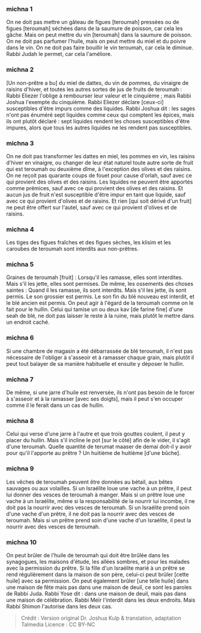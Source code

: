 
### michna 1
On ne doit pas mettre un gâteau de figues [teroumah] pressées ou de figues [teroumah] séchées dans de la saumure de poisson, car cela les gâche. Mais on peut mettre du vin [teroumah] dans la saumure de poisson. On ne doit pas parfumer l'huile, mais on peut mettre du miel et du poivre dans le vin. On ne doit pas faire bouillir le vin teroumah, car cela le diminue. Rabbi Judah le permet, car cela l'améliore.

### michna 2
[Un non-prêtre a bu] du miel de dattes, du vin de pommes, du vinaigre de raisins d'hiver, et toutes les autres sortes de jus de fruits de teroumah : Rabbi Eliezer l'oblige à rembourser leur valeur et le cinquième ; mais Rabbi Joshua l'exempte du cinquième. Rabbi Eliezer déclare [ceux-ci] susceptibles d'être impurs comme des liquides. Rabbi Joshua dit : les sages n'ont pas énuméré sept liquides comme ceux qui comptent les épices, mais ils ont plutôt déclaré : sept liquides rendent les choses susceptibles d'être impures, alors que tous les autres liquides ne les rendent pas susceptibles.

### michna 3
On ne doit pas transformer les dattes en miel, les pommes en vin, les raisins d'hiver en vinaigre, ou changer de leur état naturel toute autre sorte de fruit qui est teroumah ou deuxième dîme, à l'exception des olives et des raisins. On ne reçoit pas quarante coups de fouet pour cause d'orlah, sauf avec ce qui provient des olives et des raisins. Les liquides ne peuvent être apportés comme prémices, sauf avec ce qui provient des olives et des raisins. Et aucun jus de fruit n'est susceptible d'être impur en tant que liquide, sauf avec ce qui provient d'olives et de raisins. Et rien [qui soit dérivé d'un fruit] ne peut être offert sur l'autel, sauf avec ce qui provient d'olives et de raisins.

### michna 4
Les tiges des figues fraîches et des figues sèches, les klisim et les caroubes de teroumah sont interdits aux non-prêtres.

### michna 5
Graines de teroumah [fruit] : Lorsqu'il les ramasse, elles sont interdites. Mais s'il les jette, elles sont permises. De même, les ossements des choses saintes : Quand il les ramasse, ils sont interdits. Mais s'il les jette, ils sont permis. Le son grossier est permis. Le son fin du blé nouveau est interdit, et le blé ancien est permis. On peut agir à l'égard de la teroumah comme on le fait pour le hullin. Celui qui tamise un ou deux kav [de farine fine] d'une seah de blé, ne doit pas laisser le reste à la ruine, mais plutôt le mettre dans un endroit caché.

### michna 6
Si une chambre de magasin a été débarrassée de blé teroumah, il n'est pas nécessaire de l'obliger à s'asseoir et à ramasser chaque grain, mais plutôt il peut tout balayer de sa manière habituelle et ensuite y déposer le hullin.

### michna 7
De même, si une jarre d'huile est renversée, ils n'ont pas besoin de le forcer à s'asseoir et à la ramasser [avec ses doigts], mais il peut s'en occuper comme il le ferait dans un cas de hullin.

### michna 8
Celui qui verse d'une jarre à l'autre et que trois gouttes coulent, il peut y placer du hullin. Mais s'il incline le pot [sur le côté] afin de le vider, il s'agit d'une teroumah. Quelle quantité de terumat maaser de demai doit-il y avoir pour qu'il l'apporte au prêtre ? Un huitième de huitième [d'une bûche].

### michna 9
Les vêches de teroumah peuvent être données au bétail, aux bêtes sauvages ou aux volailles. Si un Israélite loue une vache à un prêtre, il peut lui donner des vesces de teroumah à manger. Mais si un prêtre loue une vache à un Israélite, même si la responsabilité de la nourrir lui incombe, il ne doit pas la nourrir avec des vesces de teroumah. Si un Israélite prend soin d'une vache d'un prêtre, il ne doit pas la nourrir avec des vesces de teroumah. Mais si un prêtre prend soin d'une vache d'un Israélite, il peut la nourrir avec des vesces de teroumah.

### michna 10
On peut brûler de l'huile de teroumah qui doit être brûlée dans les synagogues, les maisons d'étude, les allées sombres, et pour les malades avec la permission du prêtre. Si la fille d'un Israélite marié à un prêtre se rend régulièrement dans la maison de son père, celui-ci peut brûler [cette huile] avec sa permission. On peut également brûler [une telle huile] dans une maison de fête mais pas dans une maison de deuil, ce sont les paroles de Rabbi Juda. Rabbi Yose dit : dans une maison de deuil, mais pas dans une maison de célébration. Rabbi Meïr l'interdit dans les deux endroits. Mais Rabbi Shimon l'autorise dans les deux cas.

>Crédit : Version original Dr. Joshua Kulp & translation, adaptation Talmedia
>Licence : CC BY-NC